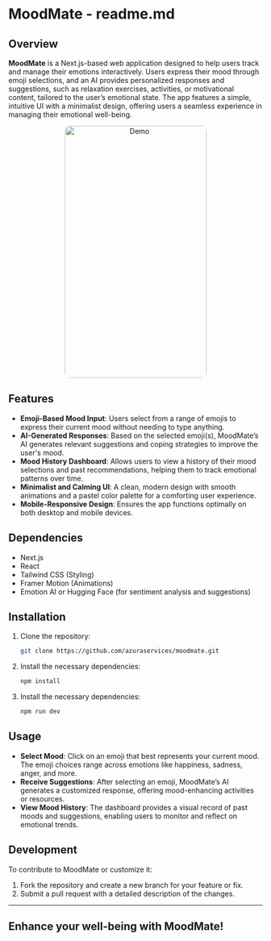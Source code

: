 # MoodMate - readme.md

## Overview

**MoodMate** is a Next.js-based web application designed to help users track and manage their emotions interactively. Users express their mood through emoji selections, and an AI provides personalized responses and suggestions, such as relaxation exercises, activities, or motivational content, tailored to the user’s emotional state. The app features a simple, intuitive UI with a minimalist design, offering users a seamless experience in managing their emotional well-being.

<div style="text-align: center;">
<img src="public/moodmatedemo.gif" alt="Demo" width="281" height="500" style="border-radius: 10px;">
</div>

## Features

- **Emoji-Based Mood Input**: Users select from a range of emojis to express their current mood without needing to type anything.
- **AI-Generated Responses**: Based on the selected emoji(s), MoodMate’s AI generates relevant suggestions and coping strategies to improve the user's mood.
- **Mood History Dashboard**: Allows users to view a history of their mood selections and past recommendations, helping them to track emotional patterns over time.
- **Minimalist and Calming UI**: A clean, modern design with smooth animations and a pastel color palette for a comforting user experience.
- **Mobile-Responsive Design**: Ensures the app functions optimally on both desktop and mobile devices.

## Dependencies

- Next.js
- React
- Tailwind CSS (Styling)
- Framer Motion (Animations)
- Emotion AI or Hugging Face (for sentiment analysis and suggestions)

## Installation

1. Clone the repository:
   ```bash
   git clone https://github.com/azuraservices/moodmate.git
   ```

2. Install the necessary dependencies:
   ```bash
   npm install
   ```

2. Install the necessary dependencies:
   ```bash
   npm run dev
   ```

## Usage

- **Select Mood**: Click on an emoji that best represents your current mood. The emoji choices range across emotions like happiness, sadness, anger, and more.
- **Receive Suggestions**: After selecting an emoji, MoodMate’s AI generates a customized response, offering mood-enhancing activities or resources.
- **View Mood History**: The dashboard provides a visual record of past moods and suggestions, enabling users to monitor and reflect on emotional trends.

## Development

To contribute to MoodMate or customize it:

1. Fork the repository and create a new branch for your feature or fix.
2. Submit a pull request with a detailed description of the changes.

---

## **Enhance your well-being with MoodMate!**